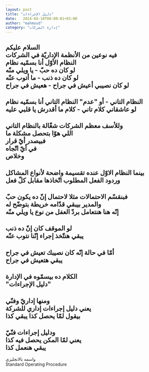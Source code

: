 ```yaml
---
layout: post
title: "دليل الإجراءات"
date:   2024-04-10T00:00:01+03:00
author: "mahmoud"
category: "إدارة الشركات"
---
```



السلام عليكم  
فيه نوعين من الأنظمة الإداريّة في الشركات  
النظام الأوّل أنا بسمّيه نظام  
لو كان ده حبّ - يا ويلي منّه  
لو كان ده ذنب - ما أتوب عنّه  
لو كان نصيبي أعيش في جراح - هعيش في جراح  
-  
النظام التاني - أو "عدم" النظام التاني أنا بسمّيه
نظام  
لو عاشقاني كلام تاني - كلام ما أقدرش يا قلبي
عليه  
-  
وللأسف معظم الشركات شغّالة بالنظام التاني  
اللي هوّا بتحصل مشكلة ما  
فبيصدر أيّ قرار  
في أيّ اتّجاه  
وخلاص  
-  
بينما النظام الاوّل عنده تقسيمة واضحة لأنواع
المشاكل  
وردود الفعل المطلوب اتّخاذها مقابل كلّ فعل  
-  
فبنقسّم الاحتمالات مثلا لاحتمال إنّ ده يكون حبّ  
والمدير بيبقي قدّامه خريطة بتوضّح له  
إنّه هنا هنتعامل بردّ العفل من نوع يا ويلي منّه  
-  
لو الموقف كان إنّ ده ذنب  
يبقي هنتّخذ إجراء إنّنا نتوب عنّه  
-  
أمّا في حالة إنّه كان نصيبك تعيش في جراح  
يبقي هتعيش في جراح  
-  
الكلام ده بيسمّوه في الإدارة  
"دليل الإجراءات"  
-  
ومنها إداريّ وفنّي  
يعني دليل إجراءات إداري للشركة  
بيقول لمّا يحصل كذا يبقي كذا  
-  
ودليل إجراءات فنّيّ  
يعني لمّا المكن يحصل فيه كذا  
يبقي هنعمل كذا  
-  
واسمه بالانجليزي  
Standard Operating Procedure
